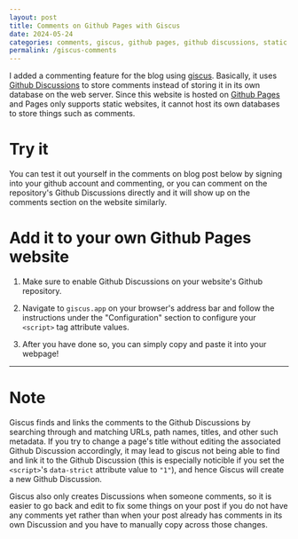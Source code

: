 ```yaml
---
layout: post
title: Comments on Github Pages with Giscus
date: 2024-05-24
categories: comments, giscus, github pages, github discussions, static websites
permalink: /giscus-comments
---
```


I added a commenting feature for the blog using [giscus][giscus]. Basically, it uses [Github Discussions][discussions-docs] to store comments instead of storing it in its own database on the web server. Since this website is hosted on [Github Pages][pages-docs] and Pages only supports static websites, it cannot host its own databases to store things such as comments.

# Try it

You can test it out yourself in the comments on blog post below by signing into your github account and commenting, or you can comment on the repository's Github Discussions directly and it will show up on the comments section on the website similarly.

# Add it to your own Github Pages website

1) Make sure to enable Github Discussions on your website's Github repository.

2) Navigate to `giscus.app` on your browser's address bar and follow the instructions under the "Configuration" section to configure your `<script>` tag attribute values.

3) After you have done so, you can simply copy and paste it into your webpage!

---

# Note

Giscus finds and links the comments to the Github Discussions by searching through and matching URLs, path names, titles, and other such metadata. If you try to change a page's title without editing the associated Github Discussion accordingly, it may lead to giscus not being able to find and link it to the Github Discussion (this is especially noticible if you set the `<script>`'s `data-strict` attribute value to `"1"`), and hence Giscus will create a new Github Discussion.

Giscus also only creates Discussions when someone comments, so it is easier to go back and edit to fix some things on your post if you do not have any comments yet rather than when your post already has comments in its own Discussion and you have to manually copy across those changes.

[giscus]: https://giscus.app
[discussions]: https://github.com/de-soot/de-soot.github.io/discussions
[discussions-docs]: https://docs.github.com/en/discussions
[pages-docs]: https://docs.github.com/en/pages

<script src="https://giscus.app/client.js"
        data-repo="de-soot/de-soot.github.io"
        data-repo-id="R_kgDOK6_5tA"
        data-category="Announcements"
        data-category-id="DIC_kwDOK6_5tM4CflCT"
        data-mapping="title"
        data-strict="0"
        data-reactions-enabled="1"
        data-emit-metadata="0"
        data-input-position="top"
        data-theme="preferred_color_scheme"
        data-lang="en"
        data-loading="lazy"
        crossorigin="anonymous"
        async>
</script>
